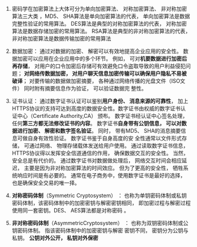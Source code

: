 1. 密码学在加密算法上大体可分为单向加密算法、 对称加密算法、 非对称加密算法三大类 ，MD5、 SHA算法是单向加密算法的代表， 单向加密算法是数据完整性验证的常用算法。 DES算法是典型的对称加密算法的代表， 对称加密算法是数据存储加密的常用算法。 RSA算法是典型的非对称加密算法的代表， 非对称加密算法是数据传输加密的常用算法  

2. 数据加密： 通过对数据的加密、 解密可以有效地提高企业应用的安全性。 数据加密可以应用在企业应用中的多个环节。 例如， 可对**机要数据进行加密后再存储**， 对用户的口令加密后存储可有效避免口令盗取导致的用户利益侵犯问题； **对网络传数据加密， 对用户聊天信息加密传输可以确保用户隐私不易被破译**； 对要传输的数据做加密摘要， 各种通过网络传播的光盘文件（ISO文件） 同时附有摘要信息作为验证， 可以验证数据完
   整性。   
3. 证书认证： 通过数字证书认证可以鉴别**用户身份、 消息来源的可靠性**， 加上HTTPS协议的支持可达到高度的数据安全性。数字证书由权威的数字证书认证中心（Certificate Authority,CA） 颁布。 数字证书经认证中心签名处理， 任何**第三方都无法修改证书的内容**。 数字证书**自身带有公钥信息， 可以对数据进行加密、 解密和数字签名验证**。 同时， 带有MD5、 SHA的消息摘要信息可做自身有效性验证。 数字证书鉴于自身高度的安
   全性通常以文件形式存储， 可通过网络、 物理存储载体发送给用户使用。 通过读取数字证书信息， HTTPS协议得以发挥安全信道通信的作用， 确保数据交互的安全性。 当然， 安全总是有代价的。 通过数字证书对数据做处理后， 网络交互时间会相应延迟， 主要是因为非对称加密算法的时间效应。 但为了更高的安全性， 牺牲系统响应时间是有必要的。 通常在电子商务中，使用数字证书是最好的选择， 也是确保安全交易的唯一择。  
4. **对称密码体制**（Symmetric Cryptosystem） ： 也称为单钥密码体制或私钥密码体制，该密码体制中的加密密钥与解密密钥相同， 即加密过程与解密过程使用同一套密钥。DES、 AES算法都是对称密码  。
5.  **非对称密码体制**（AsymmetricCryptosystem） ： 也称为双钥密码体制或公钥密码体制。 指该密码体制中的加密密钥与解密
   密钥不同， 密钥分为公钥与私钥。 **公钥对外公开， 私钥对外保密**   